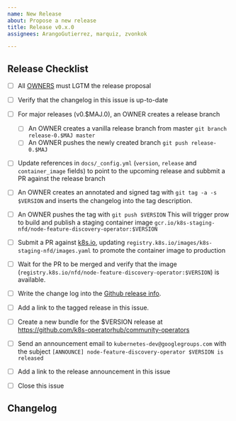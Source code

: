 ```yaml
---
name: New Release
about: Propose a new release
title: Release v0.x.0
assignees: ArangoGutierrez, marquiz, zvonkok

---
```


## Release Checklist
<!--
Please do not remove items from the checklist
-->
- [ ] All [OWNERS](https://github.com/kubernetes-sigs/node-feature-discovery-operator/blob/master/OWNERS) must LGTM the release proposal
- [ ] Verify that the changelog in this issue is up-to-date
- [ ] For major releases (v0.$MAJ.0), an OWNER creates a release branch
  - [ ] An OWNER creates a vanilla release branch from master
        `git branch release-0.$MAJ master`
  - [ ] An OWNER pushes the newly created branch
        `git push release-0.$MAJ`
- [ ] Update references in `docs/_config.yml` (`version`, `release` and `container_image` fields) to point to the upcoming release and subbmit a PR against the release branch
- [ ] An OWNER creates an annotated and signed tag with
     `git tag -a -s $VERSION`
      and inserts the changelog into the tag description.
- [ ] An OWNER pushes the tag with
      `git push $VERSION`
      This will trigger prow to build and publish a staging container image
      `gcr.io/k8s-staging-nfd/node-feature-discovery-operator:$VERSION`
- [ ] Submit a PR against [k8s.io](https://github.com/kubernetes/k8s.io), updating `registry.k8s.io/images/k8s-staging-nfd/images.yaml` to promote the container image to production
- [ ] Wait for the PR to be merged and verify that the image (`registry.k8s.io/nfd/node-feature-discovery-operator:$VERSION`) is available.
- [ ] Write the change log into the [Github release info](https://github.com/kubernetes-sigs/node-feature-discovery-operator/releases).
- [ ] Add a link to the tagged release in this issue.
- [ ] Create a new bundle for the $VERSION release at https://github.com/k8s-operatorhub/community-operators 
- [ ] Send an announcement email to `kubernetes-dev@googlegroups.com` with the subject `[ANNOUNCE] node-feature-discovery-operator $VERSION is released`
- [ ] Add a link to the release announcement in this issue
- [ ] Close this issue


## Changelog
<!--
Describe changes since the last release here.
-->
